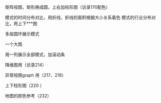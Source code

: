 矩阵视图，矩形换成圆，上右加柱形图（访录170配色）

模式的时间分布对比，用折线，折线的面积根据大小关系着色
模式的行业分布对比，用上下***图


多层圆环展示模式


一个大图

用一列展示全部模式，加滚动条


降维图用（访录214）


异常视图graph 用（217、218）

上下柱形图（220  ）


地图的颜色参考（232）
